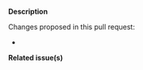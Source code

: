 <!--   Thank you for your contribution -->

**Description**

Changes proposed in this pull request:

- 

**Related issue(s)**

<!-- If you refer to a particular issue, provide its number. For example, `Resolves #123`, `Fixes #43`, or `See also #33`. -->


